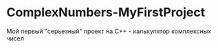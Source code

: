 # ComplexNumbers-MyFirstProject
Мой первый "серьезный" проект на C++ - калькулятор комплексных чисел
